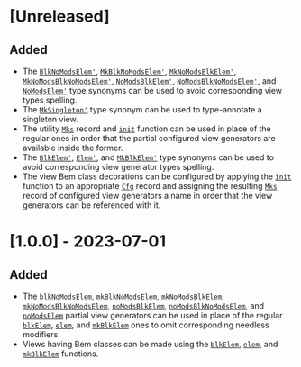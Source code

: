 # [Unreleased]

## Added

- The [`BlkNoModsElem'`](https://monadosquito.github.io/miso-bem/Bem-Miso-Utl-Utl.html#t:BlkNoModsElem-39-),
[`MkBlkNoModsElem'`](https://monadosquito.github.io/miso-bem/Bem-Miso-Utl-Utl.html#t:MkBlkNoModsElem-39-),
[`MkNoModsBlkElem'`](https://monadosquito.github.io/miso-bem/Bem-Miso-Utl-Utl.html#t:MkNoModsBlkElem-39-),
[`MkNoModsBlkNoModsElem'`](https://monadosquito.github.io/miso-bem/Bem-Miso-Utl-Utl.html#t:MkNoModsBlkNoModsElem-39-),
[`NoModsBlkElem'`](https://monadosquito.github.io/miso-bem/Bem-Miso-Utl-Utl.html#t:NoModsBlkElem-39-),
[`NoModsBlkNoModsElem'`](https://monadosquito.github.io/miso-bem/Bem-Miso-Utl-Utl.html#t:NoModsBlkNoModsElem-39-),
and [`NoModsElem'`](https://monadosquito.github.io/miso-bem/Bem-Miso-Utl-Utl.html#t:NoModsElem-39-)
type synonyms
can be used
to avoid corresponding view types spelling.
- The [`MkSingleton'`](https://monadosquito.github.io/miso-bem/Bem-Miso-Utl-Utl.html#t:MkSingleton-39-) type synonym
can be used
to type-annotate a singleton view.
- The utility [`Mks`](https://monadosquito.github.io/miso-bem/Bem-Miso-Utl-Utl.html#t:Mks) record and [`init`](https://monadosquito.github.io/miso-bem/Bem-Miso-Utl-Utl.html#v:init) function
can be used in place of the regular ones
in order that the partial configured view generators are available
inside the former.
- The [`BlkElem'`](https://monadosquito.github.io/miso-bem/Bem-Miso-Utl-Utl.html#t:BlkElem-39-), [`Elem'`](https://monadosquito.github.io/miso-bem/Bem-Miso-Utl-Utl.html#t:Elem-39-), and [`MkBlkElem'`](https://monadosquito.github.io/miso-bem/Bem-Miso-Utl-Utl.html#t:MkBlkElem-39-) type synonyms
can be used to avoid corresponding view generator types spelling.
- The view Bem class decorations can be configured
by applying the [`init`](https://monadosquito.github.io/miso-bem/Bem-Miso-View-Mk-Cfg.html#v:init) function
to an appropriate [`Cfg`](https://monadosquito.github.io/bem/Bem-Cfg-Cfg.html#t:Cfg) record
and assigning the resulting [`Mks`](https://monadosquito.github.io/miso-bem/Bem-Miso-View-Mk-Cfg.html#t:Mks) record
of configured view generators a name
in order that the view generators can be referenced
with it.

# [1.0.0] - 2023-07-01

## Added

- The [`blkNoModsElem`](https://monadosquito.github.io/miso-bem/Bem-Miso-Utl-Utl.html#v:blkNoModsElem),
[`mkBlkNoModsElem`](https://monadosquito.github.io/miso-bem/Bem-Miso-Utl-Utl.html#v:mkBlkNoModsElem),
[`mkNoModsBlkElem`](https://monadosquito.github.io/miso-bem/Bem-Miso-Utl-Utl.html#v:mkNoModsBlkElem),
[`mkNoModsBlkNoModsElem`](https://monadosquito.github.io/miso-bem/Bem-Miso-Utl-Utl.html#v:mkNoModsBlkNoModsElem),
[`noModsBlkElem`](https://monadosquito.github.io/miso-bem/Bem-Miso-Utl-Utl.html#v:noModsBlkElem),
[`noModsBlkNoModsElem`](https://monadosquito.github.io/miso-bem/Bem-Miso-Utl-Utl.html#v:noModsBlkNoModsElem),
and [`noModsElem`](https://monadosquito.github.io/miso-bem/Bem-Miso-Utl-Utl.html#v:noModsElem)
partial view generators
can be used
in place
of
the regular [`blkElem`](https://monadosquito.github.io/miso-bem/Bem-Miso-View-Mk-Mk.html#v:blkElem),
[`elem`](https://monadosquito.github.io/miso-bem/Bem-Miso-View-Mk-Mk.html#v:elem),
and [`mkBlkElem`](https://monadosquito.github.io/miso-bem/Bem-Miso-View-Mk-Mk.html#v:mkBlkElem)
ones
to omit corresponding needless modifiers.
- Views
having Bem classes can be made
using
the [`blkElem`](https://monadosquito.github.io/miso-bem/Bem-Miso-View-Mk-Mk.html#v:blkElem),
[`elem`](https://monadosquito.github.io/miso-bem/Bem-Miso-View-Mk-Mk.html#v:elem),
and [`mkBlkElem`](https://monadosquito.github.io/miso-bem/Bem-Miso-View-Mk-Mk.html#v:mkBlkElem) functions.
